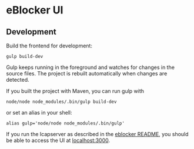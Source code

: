 # eBlocker UI

## Development

Build the frontend for development:

    gulp build-dev

Gulp keeps running in the foreground and watches for changes in the
source files. The project is rebuilt automatically when changes are
detected.

If you built the project with Maven, you can run gulp with

    node/node node_modules/.bin/gulp build-dev

or set an alias in your shell:

    alias gulp='node/node node_modules/.bin/gulp'

If you run the Icapserver as described in the [eblocker README](../README.md),
you should be able to access the UI at [localhost:3000](http://localhost:3000/).
